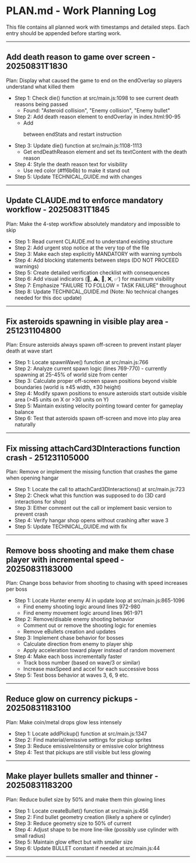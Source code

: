 # PLAN.md - Work Planning Log

This file contains all planned work with timestamps and detailed steps.
Each entry should be appended before starting work.

---

## Add death reason to game over screen - 20250831T1830
Plan: Display what caused the game to end on the endOverlay so players understand what killed them

- Step 1: Check die() function at src/main.js:1098 to see current death reasons being passed
  - Found: "Asteroid collision", "Enemy collision", "Enemy bullet"
- Step 2: Add death reason element to endOverlay in index.html:90-95
  - Add <p id="endDeathReason"> between endStats and restart instruction
- Step 3: Update die() function at src/main.js:1108-1113
  - Get endDeathReason element and set its textContent with the death reason
- Step 4: Style the death reason text for visibility
  - Use red color (#ff6b6b) to make it stand out
- Step 5: Update TECHNICAL_GUIDE.md with changes

---

## Update CLAUDE.md to enforce mandatory workflow - 20250831T1845
Plan: Make the 4-step workflow absolutely mandatory and impossible to skip

- Step 1: Read current CLAUDE.md to understand existing structure
- Step 2: Add urgent stop notice at the very top of the file
- Step 3: Make each step explicitly MANDATORY with warning symbols
- Step 4: Add blocking statements between steps (DO NOT PROCEED warnings)
- Step 5: Create detailed verification checklist with consequences
- Step 6: Add visual indicators (🔴, ⚠️, 🛑, ❌, ✅) for maximum visibility
- Step 7: Emphasize "FAILURE TO FOLLOW = TASK FAILURE" throughout
- Step 8: Update TECHNICAL_GUIDE.md (Note: No technical changes needed for this doc update)

---

## Fix asteroids spawning in visible play area - 251231104800
Plan: Ensure asteroids always spawn off-screen to prevent instant player death at wave start

- Step 1: Locate spawnWave() function at src/main.js:766
- Step 2: Analyze current spawn logic (lines 769-770) - currently spawning at 25-45% of world size from center
- Step 3: Calculate proper off-screen spawn positions beyond visible boundaries (world is ±45 width, ±30 height)
- Step 4: Modify spawn positions to ensure asteroids start outside visible area (>45 units on X or >30 units on Y)
- Step 5: Maintain existing velocity pointing toward center for gameplay balance
- Step 6: Test that asteroids spawn off-screen and move into play area naturally

---

## Fix missing attachCard3DInteractions function crash - 251231105000
Plan: Remove or implement the missing function that crashes the game when opening hangar

- Step 1: Locate the call to attachCard3DInteractions() at src/main.js:723
- Step 2: Check what this function was supposed to do (3D card interactions for shop)
- Step 3: Either comment out the call or implement basic version to prevent crash
- Step 4: Verify hangar shop opens without crashing after wave 3
- Step 5: Update TECHNICAL_GUIDE.md with fix

---

## Remove boss shooting and make them chase player with incremental speed - 20250831183000
Plan: Change boss behavior from shooting to chasing with speed increases per boss

- Step 1: Locate Hunter enemy AI in update loop at src/main.js:865-1096
  - Find enemy shooting logic around lines 972-980
  - Find enemy movement logic around lines 961-971
- Step 2: Remove/disable enemy shooting behavior
  - Comment out or remove the shooting logic for enemies
  - Remove eBullets creation and updates
- Step 3: Implement chase behavior for bosses
  - Calculate direction from enemy to player ship
  - Apply acceleration toward player instead of random movement
- Step 4: Make each boss incrementally faster
  - Track boss number (based on wave/3 or similar)
  - Increase maxSpeed and accel for each successive boss
- Step 5: Test boss behavior at waves 3, 6, 9 etc.

---

## Reduce glow on currency pickups - 20250831183100
Plan: Make coin/metal drops glow less intensely

- Step 1: Locate addPickup() function at src/main.js:1347
- Step 2: Find material/emissive settings for pickup sprites
- Step 3: Reduce emissiveIntensity or emissive color brightness
- Step 4: Test that pickups are still visible but less glowing

---

## Make player bullets smaller and thinner - 20250831183200
Plan: Reduce bullet size by 50% and make them thin glowing lines

- Step 1: Locate createBullet() function at src/main.js:456
- Step 2: Find bullet geometry creation (likely a sphere or cylinder)
- Step 3: Reduce geometry size to 50% of current
- Step 4: Adjust shape to be more line-like (possibly use cylinder with small radius)
- Step 5: Maintain glow effect but with smaller size
- Step 6: Update BULLET constant if needed at src/main.js:44

---